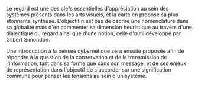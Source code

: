 Le regard est une des clefs essentielles d'appréciation au sein des systèmes présents dans les arts visuels, et la carte en propose sa plus étonnante synthèse. L'objectif n'est pas de décrire une nomenclature dans sa globalité mais d'en commenter sa dimension heuristique au travers d'une dialectique du regard ainsi que d'une notion, celle d'outil développé par Gilbert Simondon.

Une introduction à la pensée cybernétique sera ensuite proposée afin de répondre à la question de la conservation et de la transmission de l'information, tant dans sa forme que dans son message, et de ses enjeux de représentation dans l'objectif de s'accorder sur une signification commune pour penser les tensions au sein d'un système.
